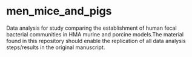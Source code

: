 # men_mice_and_pigs
Data analysis for study comparing the establishment of human fecal bacterial communities in HMA murine and porcine models.The material found in this repository should enable the replication of all data analysis steps/results in the original manuscript.
